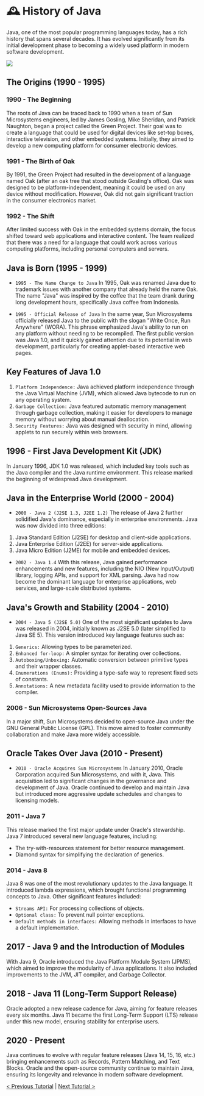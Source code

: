 # 🕰️ History of Java
Java, one of the most popular programming languages today, has a rich history that spans several decades. It has evolved significantly from its initial development phase to becoming a widely used platform in modern software development.

[![](https://markdown-videos-api.jorgenkh.no/youtube/ekrI2oq8hgI)](https://youtu.be/ekrI2oq8hgI)

## The Origins (1990 - 1995)
### 1990 - The Beginning
The roots of Java can be traced back to 1990 when a team of Sun Microsystems engineers, led by James Gosling, Mike Sheridan, and Patrick Naughton, began a project called the Green Project. Their goal was to create a language that could be used for digital devices like set-top boxes, interactive television, and other embedded systems. Initially, they aimed to develop a new computing platform for consumer electronic devices.

### 1991 - The Birth of Oak
By 1991, the Green Project had resulted in the development of a language named Oak (after an oak tree that stood outside Gosling's office). Oak was designed to be platform-independent, meaning it could be used on any device without modification. However, Oak did not gain significant traction in the consumer electronics market.

### 1992 - The Shift
After limited success with Oak in the embedded systems domain, the focus shifted toward web applications and interactive content. The team realized that there was a need for a language that could work across various computing platforms, including personal computers and servers.

## Java is Born (1995 - 1999)
* `1995 - The Name Change to Java` In 1995, Oak was renamed Java due to trademark issues with another company that already held the name Oak. The name "Java" was inspired by the coffee that the team drank during long development hours, specifically Java coffee from Indonesia.

* `1995 - Official Release of Java` In the same year, Sun Microsystems officially released Java to the public with the slogan "Write Once, Run Anywhere" (WORA). This phrase emphasized Java's ability to run on any platform without needing to be recompiled. The first public version was Java 1.0, and it quickly gained attention due to its potential in web development, particularly for creating applet-based interactive web pages.

## Key Features of Java 1.0
1. ``Platform Independence:`` Java achieved platform independence through the Java Virtual Machine (JVM), which allowed Java bytecode to run on any operating system.
2. ``Garbage Collection:`` Java featured automatic memory management through garbage collection, making it easier for developers to manage memory without worrying about manual deallocation.
3. ``Security Features:`` Java was designed with security in mind, allowing applets to run securely within web browsers.

## 1996 - First Java Development Kit (JDK)
In January 1996, JDK 1.0 was released, which included key tools such as the Java compiler and the Java runtime environment. This release marked the beginning of widespread Java development.

## Java in the Enterprise World (2000 - 2004)
* `2000 - Java 2 (J2SE 1.3, J2EE 1.2)` The release of Java 2 further solidified Java's dominance, especially in enterprise environments. Java was now divided into three editions:
1. Java Standard Edition (J2SE) for desktop and client-side applications.
2. Java Enterprise Edition (J2EE) for server-side applications.
3. Java Micro Edition (J2ME) for mobile and embedded devices.

* `2002 - Java 1.4` With this release, Java gained performance enhancements and new features, including the NIO (New Input/Output) library, logging APIs, and support for XML parsing. Java had now become the dominant language for enterprise applications, web services, and large-scale distributed systems.

## Java's Growth and Stability (2004 - 2010)
* `2004 - Java 5 (J2SE 5.0)` One of the most significant updates to Java was released in 2004, initially known as J2SE 5.0 (later simplified to Java SE 5). This version introduced key language features such as:
1. ``Generics:`` Allowing types to be parameterized.
2. ``Enhanced for-loop:`` A simpler syntax for iterating over collections.
3. ``Autoboxing/Unboxing:`` Automatic conversion between primitive types and their wrapper classes.
4. ``Enumerations (Enums):`` Providing a type-safe way to represent fixed sets of constants.
5. ``Annotations:`` A new metadata facility used to provide information to the compiler.

### 2006 - Sun Microsystems Open-Sources Java
In a major shift, Sun Microsystems decided to open-source Java under the GNU General Public License (GPL). This move aimed to foster community collaboration and make Java more widely accessible.

## Oracle Takes Over Java (2010 - Present)
* `2010 - Oracle Acquires Sun Microsystems` In January 2010, Oracle Corporation acquired Sun Microsystems, and with it, Java. This acquisition led to significant changes in the governance and development of Java. Oracle continued to develop and maintain Java but introduced more aggressive update schedules and changes to licensing models.

### 2011 - Java 7
This release marked the first major update under Oracle's stewardship. Java 7 introduced several new language features, including:
* The try-with-resources statement for better resource management.
* Diamond syntax for simplifying the declaration of generics.

### 2014 - Java 8
Java 8 was one of the most revolutionary updates to the Java language. It introduced lambda expressions, which brought functional programming concepts to Java. Other significant features included:
* ``Streams API:`` For processing collections of objects.
* ``Optional class:`` To prevent null pointer exceptions.
* ``Default methods in interfaces:`` Allowing methods in interfaces to have a default implementation.

## 2017 - Java 9 and the Introduction of Modules
With Java 9, Oracle introduced the Java Platform Module System (JPMS), which aimed to improve the modularity of Java applications. It also included improvements to the JVM, JIT compiler, and Garbage Collector.

## 2018 - Java 11 (Long-Term Support Release)
Oracle adopted a new release cadence for Java, aiming for feature releases every six months. Java 11 became the first Long-Term Support (LTS) release under this new model, ensuring stability for enterprise users.

## 2020 - Present
Java continues to evolve with regular feature releases (Java 14, 15, 16, etc.) bringing enhancements such as Records, Pattern Matching, and Text Blocks. Oracle and the open-source community continue to maintain Java, ensuring its longevity and relevance in modern software development.

[< Previous Tutorial](https://github.com/nakulmitra/java-tutorial/blob/master/introduction-to-java/JavaIntroduction.md) | [Next Tutorial >](https://github.com/nakulmitra/java-tutorial/blob/master/introduction-to-java/JavaBenefits.md)